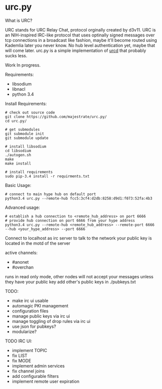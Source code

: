 urc.py
======


What is URC?

URC stands for URC Relay Chat, protocol orginally created by d3v11.
URC is an NIH-inspired IRC-like protocol that uses optinally signed messages over tcp
connections in a broadcast like fashion, maybe it'll become routed using Kademlia later you never know.
No hub level authentication yet, maybe that will come later.
urc.py is a simple implementation of [urcd](https://github.com/d3v11b0t/urcd) that probably sucks less.

Work In progress.

Requirements:

* libsodium
* libnacl
* python 3.4

Install Requirements:

    # check out source code
    git clone https://github.com/majestrate/urc.py/
    cd urc.py/

    # get submodules
    git submodule init
    git submodule update

    # install libsodium
    cd libsodium
    ./autogen.sh 
    make
    make install

    # install requirements
    sudo pip-3.4 install -r requirments.txt

Basic Usage:

    # connect to main hype hub on default port
    python3.4 urc.py --remote-hub fcc5:3cf4:d2db:8258:d9d1:f073:52fa:4b3

Advanced usage:

    # establish a hub connection to <remote_hub_address> on port 6666
    # provide hub connection on port 6666 from your hype address
    python3.4 urc.py --remote-hub <remote_hub_address> --remote-port 6666 --hub <your_hype_address> --port 6666



Connect to localhost as irc server to talk to the network
your public key is located in the motd of the server

active channels:

* #anonet
* #overchan

runs in read only mode, other nodes will not accept your messages unless they have your public key
add other's public keys in ./pubkeys.txt



TODO:

* make irc ui usable
* automagic PKI management
* configuration files
* manage public keys via irc ui
* manage toggling of drop rules via irc ui
* use json for pubkeys?
* modularize?

TODO IRC UI:

* implement TOPIC
* fix LIST
* fix MODE
* implement admin services
* fix channel joins
* add configurable filters
* implement remote user expiration

